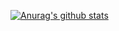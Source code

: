 [![Anurag's github stats](https://github-readme-stats.vercel.app/api?username=bobolau&show_icons=true)](https://github.com/anuraghazra/github-readme-stats)
